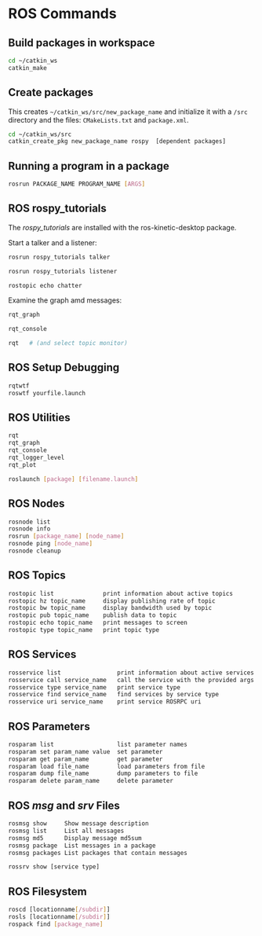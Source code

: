 # ROS Commands

## Build packages in workspace

```bash
cd ~/catkin_ws
catkin_make
```

## Create packages

This creates `~/catkin_ws/src/new_package_name` and initialize it with
a `/src` directory and the files: `CMakeLists.txt` and `package.xml`.

```bash
cd ~/catkin_ws/src
catkin_create_pkg new_package_name rospy  [dependent packages]
```

## Running a program in a package

```bash
rosrun PACKAGE_NAME PROGRAM_NAME [ARGS]
```

## ROS rospy_tutorials

The *rospy_tutorials* are installed with the ros-kinetic-desktop package.

Start a talker and a listener:

```bash
rosrun rospy_tutorials talker

rosrun rospy_tutorials listener

rostopic echo chatter
```

Examine the graph amd messages:

```bash
rqt_graph

rqt_console

rqt   # (and select topic monitor)
```


## ROS Setup Debugging
```bash
rqtwtf
roswtf yourfile.launch
```

## ROS Utilities
```bash
rqt
rqt_graph
rqt_console
rqt_logger_level
rqt_plot

roslaunch [package] [filename.launch]
```

## ROS Nodes
```bash
rosnode list
rosnode info
rosrun [package_name] [node_name]
rosnode ping [node_name]
rosnode cleanup
```

## ROS Topics
```bash
rostopic list              print information about active topics
rostopic hz topic_name     display publishing rate of topic    
rostopic bw topic_name     display bandwidth used by topic
rostopic pub topic_name    publish data to topic
rostopic echo topic_name   print messages to screen
rostopic type topic_name   print topic type
```

## ROS Services
```bash
rosservice list                print information about active services
rosservice call service_name   call the service with the provided args
rosservice type service_name   print service type
rosservice find service_name   find services by service type
rosservice uri service_name    print service ROSRPC uri
```

## ROS Parameters
```bash
rosparam list                  list parameter names
rosparam set param_name value  set parameter
rosparam get param_name        get parameter
rosparam load file_name        load parameters from file
rosparam dump file_name        dump parameters to file
rosparam delete param_name     delete parameter
```

## ROS *msg* and *srv* Files
```bash
rosmsg show     Show message description
rosmsg list     List all messages
rosmsg md5      Display message md5sum
rosmsg package  List messages in a package
rosmsg packages List packages that contain messages

rossrv show [service type]
```

## ROS Filesystem
```bash
roscd [locationname[/subdir]]
rosls [locationname[/subdir]]
rospack find [package_name]
```

